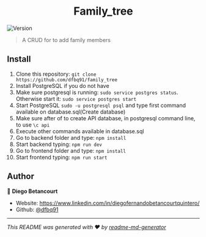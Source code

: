 <h1 align="center">Family_tree</h1>
<p>
  <img alt="Version" src="https://img.shields.io/badge/version-1.2.0-blue.svg?cacheSeconds=2592000" />
</p>

> A CRUD for to add family members

## Install

1) Clone this repository: `git clone https://github.com/dfbq91/family_tree`
2) Install PostgreSQL if you do not have
3) Make sure postgresql is running: `sudo service postgres status`. Otherwise start it: `sudo service postgres start`
4) Start PostgreSQL `sudo -u postgresql psql` and type first command available on database.sql(Create database)
5) Make sure after of to create API database, in postgresql command line, to use `\c api`
6) Execute other commands available in database.sql
7) Go to backend folder and type: `npm install`
8) Start backend typing: `npm run dev`
9) Go to frontend folder and type: `npm install`
10) Start frontend typing: `npm run start`


## Author

👤 **Diego Betancourt**

* Website: https://www.linkedin.com/in/diegofernandobetancourtquintero/
* Github: [@dfbq91](https://github.com/dfbq91)

***
_This README was generated with ❤️ by [readme-md-generator](https://github.com/kefranabg/readme-md-generator)_